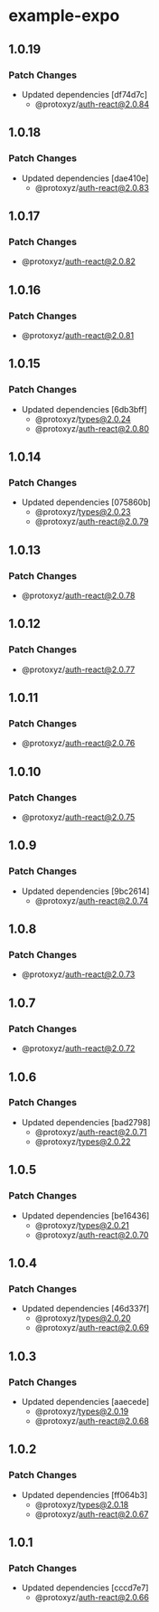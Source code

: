 # example-expo

## 1.0.19

### Patch Changes

- Updated dependencies [df74d7c]
  - @protoxyz/auth-react@2.0.84

## 1.0.18

### Patch Changes

- Updated dependencies [dae410e]
  - @protoxyz/auth-react@2.0.83

## 1.0.17

### Patch Changes

- @protoxyz/auth-react@2.0.82

## 1.0.16

### Patch Changes

- @protoxyz/auth-react@2.0.81

## 1.0.15

### Patch Changes

- Updated dependencies [6db3bff]
  - @protoxyz/types@2.0.24
  - @protoxyz/auth-react@2.0.80

## 1.0.14

### Patch Changes

- Updated dependencies [075860b]
  - @protoxyz/types@2.0.23
  - @protoxyz/auth-react@2.0.79

## 1.0.13

### Patch Changes

- @protoxyz/auth-react@2.0.78

## 1.0.12

### Patch Changes

- @protoxyz/auth-react@2.0.77

## 1.0.11

### Patch Changes

- @protoxyz/auth-react@2.0.76

## 1.0.10

### Patch Changes

- @protoxyz/auth-react@2.0.75

## 1.0.9

### Patch Changes

- Updated dependencies [9bc2614]
  - @protoxyz/auth-react@2.0.74

## 1.0.8

### Patch Changes

- @protoxyz/auth-react@2.0.73

## 1.0.7

### Patch Changes

- @protoxyz/auth-react@2.0.72

## 1.0.6

### Patch Changes

- Updated dependencies [bad2798]
  - @protoxyz/auth-react@2.0.71
  - @protoxyz/types@2.0.22

## 1.0.5

### Patch Changes

- Updated dependencies [be16436]
  - @protoxyz/types@2.0.21
  - @protoxyz/auth-react@2.0.70

## 1.0.4

### Patch Changes

- Updated dependencies [46d337f]
  - @protoxyz/types@2.0.20
  - @protoxyz/auth-react@2.0.69

## 1.0.3

### Patch Changes

- Updated dependencies [aaecede]
  - @protoxyz/types@2.0.19
  - @protoxyz/auth-react@2.0.68

## 1.0.2

### Patch Changes

- Updated dependencies [ff064b3]
  - @protoxyz/types@2.0.18
  - @protoxyz/auth-react@2.0.67

## 1.0.1

### Patch Changes

- Updated dependencies [cccd7e7]
  - @protoxyz/auth-react@2.0.66
